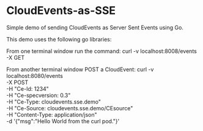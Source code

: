 # CloudEvents-as-SSE
Simple demo of sending CloudEvents as Server Sent Events using Go.

This demo uses the following go libraries:



From one terminal window run the command:
curl -v localhost:8008/events \
-X GET

From another terminal window POST a CloudEvent: 
curl -v localhost:8080/events \
-X POST \
-H "Ce-Id: 1234" \
-H "Ce-specversion: 0.3" \
-H "Ce-Type: cloudevents.sse.demo" \
-H "Ce-Source: cloudevents.sse.demo/CEsource" \
-H "Content-Type: application/json" \
-d '{"msg":"Hello World from the curl pod."}'

